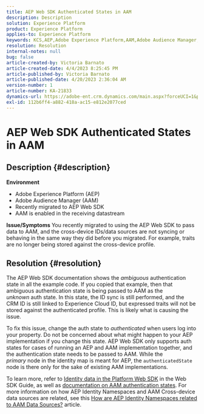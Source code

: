 ```yaml
---
title: AEP Web SDK Authenticated States in AAM
description: Description
solution: Experience Platform
product: Experience Platform
applies-to: Experience Platform
keywords: KCS,AEP,Adobe Experience Platform,AAM,Adobe Audience Manager,authenticated state,identity map,Web SDK,Troubleshooting
resolution: Resolution
internal-notes: null
bug: false
article-created-by: Victoria Barnato
article-created-date: 4/4/2023 8:25:45 PM
article-published-by: Victoria Barnato
article-published-date: 4/20/2023 2:36:04 AM
version-number: 1
article-number: KA-21833
dynamics-url: https://adobe-ent.crm.dynamics.com/main.aspx?forceUCI=1&pagetype=entityrecord&etn=knowledgearticle&id=9d5663da-26d3-ed11-a7c7-6045bd006b25
exl-id: 112b6ff4-a882-418a-ac15-e812e2077ced
---
```

# AEP Web SDK Authenticated States in AAM

## Description {#description}

<b>Environment</b>
- Adobe Experience Platform (AEP)
- Adobe Audience Manager (AAM)
- Recently migrated to AEP Web SDK
- AAM is enabled in the receiving datastream

<b>Issue/Symptoms</b>
You recently migrated to using the AEP Web SDK to pass data to AAM, and the cross-device IDs/data sources are not syncing or behaving in the same way they did before you migrated. For example, traits are no longer being stored against the cross-device profile.


## Resolution {#resolution}


The AEP Web SDK documentation shows the *ambiguous* authentication state in all the example code.
If you copied that example, then that ambiguous authentication state is being passed to AAM as the *unknown* auth state.
In this state, the ID sync is still performed, and the CRM ID is still linked to Experience Cloud ID, but expressed traits will not be stored against the authenticated profile. This is likely what is causing the issue.

To fix this issue, change the auth state to *authenticated* when users log into your property.
Do not be concerned about what might happen to your AEP implementation if you change this state.
AEP Web SDK only supports auth states for cases of running an AEP and AAM implementation together, and the authentication state needs to be passed to AAM.
While the *primary* node in the identity map is meant for AEP, the `authenticatedState` node is there only for the sake of existing AAM implementations.

To learn more, refer to [Identity data in the Platform Web SDK](https://experienceleague.adobe.com/docs/experience-platform/edge/identity/overview.html) in the Web SDK Guide, as well as [documentation on AAM authentication states](https://experienceleague.adobe.com/docs/id-service/using/reference/authenticated-state.html?lang=en).
For more information on how AEP Identity Namespaces and AAM Cross-device data sources are related, see this [How are AEP Identity Namespaces related to AAM Data Sources?](https://experienceleague.adobe.com/docs/experience-cloud-kcs/kbarticles/KA-21305.html) article.
